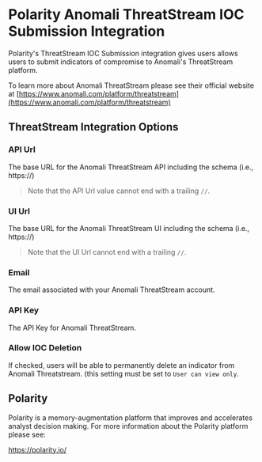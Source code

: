 # Polarity Anomali ThreatStream IOC Submission Integration

Polarity's ThreatStream IOC Submission integration gives users allows users to submit indicators of compromise to Anomali's ThreatStream platform.

To learn more about Anomali ThreatStream please see their official website at [https://www.anomali.com/platform/threatstream](https://www.anomali.com/platform/threatstream)


## ThreatStream Integration Options

### API Url

The base URL for the Anomali ThreatStream API including the schema (i.e., https://)

> Note that the API Url value cannot end with a trailing `//`.

### UI Url

The base URL for the Anomali ThreatStream UI including the schema (i.e., https://)

> Note that the UI Url cannot end with a trailing `//`.

### Email

The email associated with your Anomali ThreatStream account.

### API Key

The API Key for Anomali ThreatStream.

### Allow IOC Deletion

If checked, users will be able to permanently delete an indicator from Anomali Threatstream. (this setting must be set to `User can view only`.

## Polarity

Polarity is a memory-augmentation platform that improves and accelerates analyst decision making.  For more information about the Polarity platform please see:

https://polarity.io/
